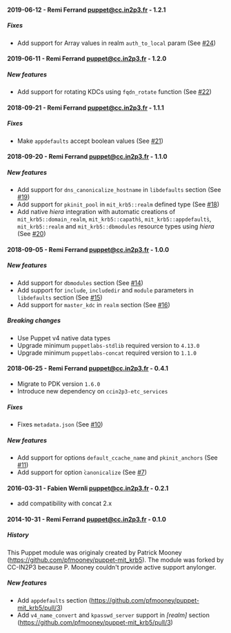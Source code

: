 #### 2019-06-12 - Remi Ferrand <puppet@cc.in2p3.fr> - 1.2.1

##### Fixes
* Add support for Array values in realm `auth_to_local` param (See [#24](https://github.com/ccin2p3/puppet-mit_krb5/issues/24))

#### 2019-06-11 - Remi Ferrand <puppet@cc.in2p3.fr> - 1.2.0

##### New features
* Add support for rotating KDCs using `fqdn_rotate` function (See [#22](https://github.com/ccin2p3/puppet-mit_krb5/pull/22))

#### 2018-09-21 - Remi Ferrand <puppet@cc.in2p3.fr> - 1.1.1

##### Fixes
* Make `appdefaults` accept boolean values (See [#21](https://github.com/ccin2p3/puppet-mit_krb5/issues/21))

#### 2018-09-20 - Remi Ferrand <puppet@cc.in2p3.fr> - 1.1.0

##### New features
* Add support for `dns_canonicalize_hostname` in `libdefaults` section (See [#19](https://github.com/ccin2p3/puppet-mit_krb5/pull/19))
* Add support for `pkinit_pool` in `mit_krb5::realm` defined type (See [#18](https://github.com/ccin2p3/puppet-mit_krb5/pull/18))
* Add native _hiera_ integration with automatic creations of `mit_krb5::domain_realm`, `mit_krb5::capaths̀`, `mit_krb5::appdefaults̀`, `mit_krb5::realm` and `mit_krb5::dbmodules` resource types using _hiera_ (See [#20](https://github.com/ccin2p3/puppet-mit_krb5/issues/20))

#### 2018-09-05 - Remi Ferrand <puppet@cc.in2p3.fr> - 1.0.0

##### New features
* Add support for `dbmodules` section (See [#14](https://github.com/ccin2p3/puppet-mit_krb5/pull/14))
* Add support for `include`, `includedir` and `module` parameters in `libdefaults` section (See [#15](https://github.com/ccin2p3/puppet-mit_krb5/pull/15))
* Add support for `master_kdc` in `realm` section (See [#16](https://github.com/ccin2p3/puppet-mit_krb5/pull/16))

##### Breaking changes
* Use Puppet v4 native data types
* Upgrade minimum `puppetlabs-stdlib` required version to `4.13.0`
* Upgrade minimum `puppetlabs-concat` required version to `1.1.0`

#### 2018-06-25 - Remi Ferrand <puppet@cc.in2p3.fr> - 0.4.1

* Migrate to PDK version `1.6.0`
* Introduce new dependency on `ccin2p3-etc_services`

##### Fixes
* Fixes `metadata.json` (See [#10](https://github.com/ccin2p3/puppet-mit_krb5/pull/10))

##### New features
* Add support for options `default_ccache_name` and `pkinit_anchors` (See [#11](https://github.com/ccin2p3/puppet-mit_krb5/pull/11))
* Add support for option ̀`canonicalize` (See [#7](https://github.com/ccin2p3/puppet-mit_krb5/pull/7))

#### 2016-03-31 - Fabien Wernli <puppet@cc.in2p3.fr> - 0.2.1

* add compatibility with concat 2.x

#### 2014-10-31 - Remi Ferrand <puppet@cc.in2p3.fr> - 0.1.0
##### History
This Puppet module was originaly created by Patrick Mooney (https://github.com/pfmooney/puppet-mit_krb5). The module was forked by CC-IN2P3 because P. Mooney couldn't provide active support anylonger.
##### New features
* Add `appdefaults` section (https://github.com/pfmooney/puppet-mit_krb5/pull/3)
* Add `v4_name_convert` and `kpasswd_server` support in _[realm]_ section (https://github.com/pfmooney/puppet-mit_krb5/pull/3)
